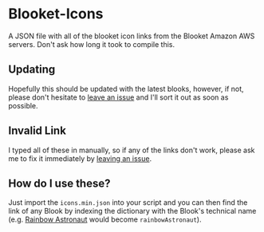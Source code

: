 # Blooket-Icons
A JSON file with all of the blooket icon links from the Blooket Amazon AWS servers. Don't ask how long it took to compile this.
## Updating
Hopefully this should be updated with the latest blooks, however, if not, please don't hesitate to [leave an issue](https://github.com/SorkoPiko/Blooket-Icons/issues/new) and I'll sort it out as soon as possible.
## Invalid Link
I typed all of these in manually, so if any of the links don't work, please ask me to fix it immediately by [leaving an issue](https://github.com/SorkoPiko/Blooket-Icons/issues/new).
## How do I use these?
Just import the `icons.min.json` into your script and you can then find the link of any Blook by indexing the dictionary with the Blook's technical name (e.g. [Rainbow Astronaut](https://blooket.s3.us-east-2.amazonaws.com/blooks/bonus/mysticals/rainbowAstronaut.svg) would become `rainbowAstronaut`).